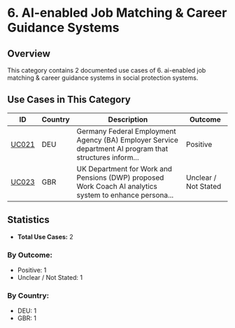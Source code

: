 # 6. AI-enabled Job Matching & Career Guidance Systems

## Overview

This category contains 2 documented use cases of 6. ai-enabled job matching & career guidance systems in social protection systems.

## Use Cases in This Category

| ID | Country | Description | Outcome |
|----|---------|-------------|---------|
| [UC021](UC021.md) | DEU | Germany Federal Employment Agency (BA) Employer Service department AI program that structures inform... | Positive |
| [UC023](UC023.md) | GBR | UK Department for Work and Pensions (DWP) proposed Work Coach AI analytics system to enhance persona... | Unclear / Not Stated |

## Statistics

- **Total Use Cases:** 2

### By Outcome:
- Positive: 1
- Unclear / Not Stated: 1

### By Country:
- DEU: 1
- GBR: 1
